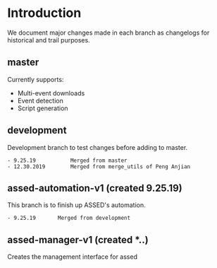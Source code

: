 # Introduction
We document major changes made in each branch as changelogs for historical and trail purposes.

## master
Currently supports:

- Multi-event downloads
- Event detection
- Script generation


## development
Development branch to test changes before adding to master.

    - 9.25.19           Merged from master
    - 12.30.2019        Merged from merge_utils of Peng Anjian


## assed-automation-v1 (created 9.25.19)
  This branch is to finish up ASSED's automation.

    - 9.25.19       Merged from development

## assed-manager-v1 (created *.**.**)
  Creates the management interface for assed
